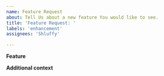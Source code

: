 ```yaml
---
name: Feature Request
about: Tell Us about a new feature You would like to see.
title: 'Feature Request: '
labels: 'enhancement'
assignees: 'Shluffy'

---
```


**Feature**
<!-- A clear and concise description of what the new feature should be -->

**Additional context**
<!-- Add any other context about the problem here. -->
